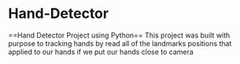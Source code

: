 # Hand-Detector
==Hand Detector Project using Python==
This project was built with purpose to tracking hands by read all of the landmarks positions that applied to our hands if we put our hands close to camera
